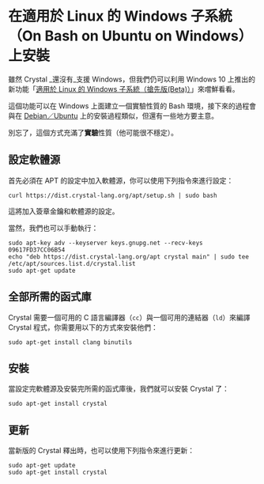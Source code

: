 # 在適用於 Linux 的 Windows 子系統（On Bash on Ubuntu on Windows）上安裝

雖然 Crystal _還沒有_支援 Windows，但我們仍可以利用 Windows 10 上推出的新功能「[適用於 Linux 的 Windows 子系統（搶先版(Beta)）](https://msdn.microsoft.com/zh-tw/commandline/wsl/about)」來嚐鮮看看。

這個功能可以在 Windows 上面建立一個實驗性質的 Bash 環境，接下來的過程會與在 [Debian／Ubuntu](on_debian_and_ubuntu.md) 上的安裝過程類似，但還有一些地方要主意。

別忘了，這個方式充滿了**實驗**性質（他可能很不穩定）。

## 設定軟體源

首先必須在 APT 的設定中加入軟體源，你可以使用下列指令來進行設定：

```
curl https://dist.crystal-lang.org/apt/setup.sh | sudo bash
```

這將加入簽章金鑰和軟體源的設定。

當然，我們也可以手動執行：

```
sudo apt-key adv --keyserver keys.gnupg.net --recv-keys 09617FD37CC06B54
echo "deb https://dist.crystal-lang.org/apt crystal main" | sudo tee /etc/apt/sources.list.d/crystal.list
sudo apt-get update
```

## 全部所需的函式庫

Crystal 需要一個可用的 C 語言編譯器（`cc`）與一個可用的連結器（`ld`）來編譯 Crystal 程式，你需要用以下的方式來安裝他們：

```
sudo apt-get install clang binutils
```

## 安裝

當設定完軟體源及安裝完所需的函式庫後，我們就可以安裝 Crystal 了：

```
sudo apt-get install crystal
```

## 更新

當新版的 Crystal 釋出時，也可以使用下列指令來進行更新：

```
sudo apt-get update
sudo apt-get install crystal
```
